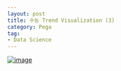 ```yaml
---
layout: post
title: 수능 Trend Visualization (3)
category: Pega
tag:
- Data Science
---
```





[![image](https://jehyunlee.github.io/thumbnails/Python-DS/50_sn_0.png)](https://jehyunlee.github.io/2020/12/24/Python-DS-50-suneung3/)